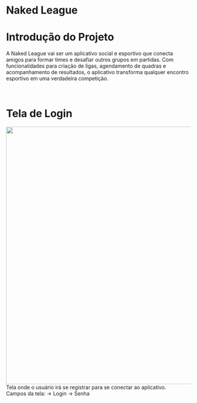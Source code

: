 # Naked League


# Introdução do Projeto
A Naked League vai ser um aplicativo social e esportivo que conecta amigos para formar times e desafiar outros grupos em partidas. Com funcionalidades para criação de ligas, agendamento de quadras e acompanhamento de resultados, o aplicativo transforma qualquer encontro esportivo em uma verdadeira competição.

<br>

# Tela de Login
<img src="COLOCAR LINK DO PNG DA TELA DE LOGIN" width="700px" />
Tela onde o usuário irá se registrar para se conectar ao aplicativo.
<br>Campos da tela:
-> Login
-> Senha
